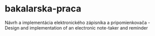 # bakalarska-praca
Návrh a implementácia elektronického zápisníka a pripomienkovača - Design and implementation of an electronic note-taker and reminder
